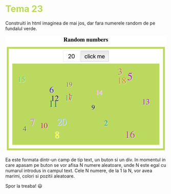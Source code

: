 # <span style="color: #bada55;">Tema 23</span>

Construiti in html imaginea de mai jos, dar fara numerele random de pe fundalul verde.

![Image of Grid](https://github.com/alexandrudanton/lectii-js/blob/master/teme/imgs/tema_23_random_numbers.png)

Ea este formata dintr-un camp de tip text, un buton si un div. In momentul in care apasam pe buton se vor afisa N numere aleatoare, unde N este egal cu numarul introdus in campul text. Cele N numere, de la 1 la N, vor avea marimi, colori si pozitii aleatoare.

Spor la treaba! 😃
